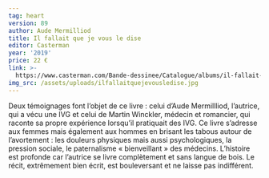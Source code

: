 ```yaml
---
tag: heart
version: 89
author: Aude Mermilliod
title: Il fallait que je vous le dise
editor: Casterman
year: '2019'
price: 22 €
link: >-
  https://www.casterman.com/Bande-dessinee/Catalogue/albums/il-fallait-que-je-vous-le-dise
img_src: /assets/uploads/ilfallaitquejevousledise.jpg
---
```

Deux témoignages font l’objet de ce livre : celui d’Aude Mermillliod, l’autrice, qui a vécu une IVG et celui de Martin Winckler, médecin et romancier, qui raconte sa propre expérience lorsqu’il pratiquait des IVG. Ce livre s’adresse aux femmes mais également aux hommes en brisant les tabous autour de l’avortement : les douleurs physiques mais aussi psychologiques, la pression sociale, le paternalisme « bienveillant » des médecins. L’histoire est profonde car l’autrice se livre complètement et sans langue de bois. Le récit, extrêmement bien écrit, est bouleversant et ne laisse pas indifférent.
